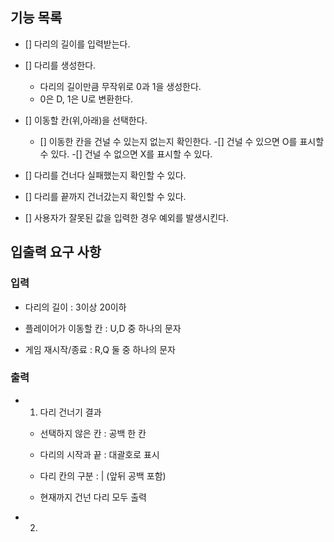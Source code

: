 ## 기능 목록

- [] 다리의 길이를 입력받는다.

- [] 다리를 생성한다.

  - 다리의 길이만큼 무작위로 0과 1을 생성한다.
  - 0은 D, 1은 U로 변환한다.

- [] 이동할 칸(위,아래)을 선택한다.

  - [] 이동한 칸을 건널 수 있는지 없는지 확인한다.
    -[] 건널 수 있으면 O를 표시할 수 있다.
    -[] 건널 수 없으면 X를 표시할 수 있다.

- [] 다리를 건너다 실패했는지 확인할 수 있다.

- [] 다리를 끝까지 건너갔는지 확인할 수 있다.

- [] 사용자가 잘못된 값을 입력한 경우 예외를 발생시킨다.

## 입출력 요구 사항

### 입력

- 다리의 길이 : 3이상 20이하

- 플레이어가 이동할 칸 : U,D 중 하나의 문자
- 게임 재시작/종료 : R,Q 둘 중 하나의 문자

### 출력

- 1. 다리 건너기 결과

  - 선택하지 않은 칸 : 공백 한 칸

  - 다리의 시작과 끝 : 대괄호로 표시

  - 다리 칸의 구분 : | (앞뒤 공백 포함)

  - 현재까지 건넌 다리 모두 출력

- 2.
